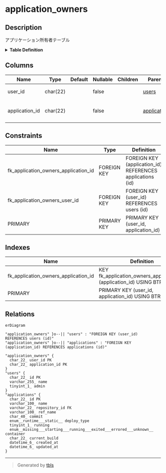 # application_owners

## Description

アプリケーション所有者テーブル

<details>
<summary><strong>Table Definition</strong></summary>

```sql
CREATE TABLE `application_owners` (
  `user_id` char(22) NOT NULL COMMENT 'ユーザーID',
  `application_id` char(22) NOT NULL COMMENT 'アプリケーションID',
  PRIMARY KEY (`user_id`,`application_id`),
  KEY `fk_application_owners_application_id` (`application_id`),
  CONSTRAINT `fk_application_owners_application_id` FOREIGN KEY (`application_id`) REFERENCES `applications` (`id`),
  CONSTRAINT `fk_application_owners_user_id` FOREIGN KEY (`user_id`) REFERENCES `users` (`id`)
) ENGINE=InnoDB DEFAULT CHARSET=utf8mb4 COLLATE=utf8mb4_general_ci COMMENT='アプリケーション所有者テーブル'
```

</details>

## Columns

| Name | Type | Default | Nullable | Children | Parents | Comment |
| ---- | ---- | ------- | -------- | -------- | ------- | ------- |
| user_id | char(22) |  | false |  | [users](users.md) | ユーザーID |
| application_id | char(22) |  | false |  | [applications](applications.md) | アプリケーションID |

## Constraints

| Name | Type | Definition |
| ---- | ---- | ---------- |
| fk_application_owners_application_id | FOREIGN KEY | FOREIGN KEY (application_id) REFERENCES applications (id) |
| fk_application_owners_user_id | FOREIGN KEY | FOREIGN KEY (user_id) REFERENCES users (id) |
| PRIMARY | PRIMARY KEY | PRIMARY KEY (user_id, application_id) |

## Indexes

| Name | Definition |
| ---- | ---------- |
| fk_application_owners_application_id | KEY fk_application_owners_application_id (application_id) USING BTREE |
| PRIMARY | PRIMARY KEY (user_id, application_id) USING BTREE |

## Relations

```mermaid
erDiagram

"application_owners" }o--|| "users" : "FOREIGN KEY (user_id) REFERENCES users (id)"
"application_owners" }o--|| "applications" : "FOREIGN KEY (application_id) REFERENCES applications (id)"

"application_owners" {
  char_22_ user_id PK
  char_22_ application_id PK
}
"users" {
  char_22_ id PK
  varchar_255_ name
  tinyint_1_ admin
}
"applications" {
  char_22_ id PK
  varchar_100_ name
  varchar_22_ repository_id FK
  varchar_100_ ref_name
  char_40_ commit
  enum__runtime___static__ deploy_type
  tinyint_1_ running
  enum__missing___starting___running___exited___errored___unknown__ container
  char_22_ current_build
  datetime_6_ created_at
  datetime_6_ updated_at
}
```

---

> Generated by [tbls](https://github.com/k1LoW/tbls)
